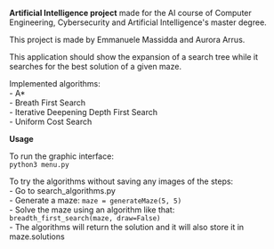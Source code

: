 **Artificial Intelligence project** made for the AI course of Computer Engineering, Cybersecurity and Artificial Intelligence's master degree.

This project is made by Emmanuele Massidda and Aurora Arrus.

This application should show the expansion of a search tree while it searches for the best solution of a given maze.

Implemented algorithms: \
    - A* \
    - Breath First Search \
    - Iterative Deepening Depth First Search \
    - Uniform Cost Search

**Usage**  
  
To run the graphic interface:  
`python3 menu.py`  
  
To try the algorithms without saving any images of the steps:  
    - Go to search_algorithms.py  
    - Generate a maze: `maze = generateMaze(5, 5)`  
    - Solve the maze using an algorithm like that:  
    `breadth_first_search(maze, draw=False)`  
    - The algorithms will return the solution and it will also store it in maze.solutions
